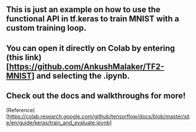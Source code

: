 ## This is just an example on how to use the functional API in tf.keras to train MNIST with a custom training loop.   

## You can open it directly on Colab by entering (this link)[https://github.com/AnkushMalaker/TF2-MNIST] and selecting the .ipynb.

## Check out the docs and walkthroughs for more!

(Reference)[https://colab.research.google.com/github/tensorflow/docs/blob/master/site/en/guide/keras/train_and_evaluate.ipynb]
